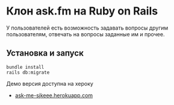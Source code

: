 # Клон ask.fm на Ruby on Rails

У пользователей есть возможность задавать вопросы
другим пользователям, отвечать на вопросы заданные им и прочее.

## Установка и запуск

```
bundle install
rails db:migrate
```

Демо версия доступна на хероку
* [ask-me-sjkeee.herokuapp.com](https://ask-me-sjkeee.herokuapp.com/)
